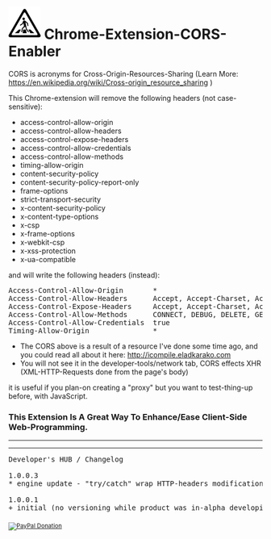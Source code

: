 <h1> <img src="resources/icon.png" height="64" width="64"/> Chrome-Extension-CORS-Enabler</h1>

CORS is acronyms for Cross-Origin-Resources-Sharing 
(Learn More: https://en.wikipedia.org/wiki/Cross-origin_resource_sharing )

This Chrome-extension will remove the following headers (not case-sensitive):
- access-control-allow-origin
- access-control-allow-headers
- access-control-expose-headers
- access-control-allow-credentials
- access-control-allow-methods
- timing-allow-origin
- content-security-policy
- content-security-policy-report-only
- frame-options
- strict-transport-security
- x-content-security-policy
- x-content-type-options
- x-csp
- x-frame-options
- x-webkit-csp
- x-xss-protection
- x-ua-compatible

and will write the following headers (instead):

<pre>
Access-Control-Allow-Origin       *
Access-Control-Allow-Headers      Accept, Accept-Charset, Accept-Encoding, Accept-Language, Access-Control-Allow-Credentials, Access-Control-Allow-Headers, Access-Control-Allow-Methods, Access-Control-Allow-Origin, Access-Control-Expose-Headers, Access-Control-Max-Age, Access-Control-Request-Headers, Access-Control-Request-Method, Cache-Control, Connection, Content-Description, Content-Encoding, Content-Language, Content-Length, Content-Transfer-Encoding, Content-Type, Cookie, Date, DNT, Expires, Host, If-Modified-Since, Keep-Alive, Last-Modified, Origin, Pragma, Referer, Remote-Address, Server, Set-Cookie, Timing-Allow-Origin, Transfer-Encoding, User-Agent, Vary, X-Content-Type-Options, X-CustomHeader, X-Forwarded-For, X-Forwarded-Host, X-Forwarded-Port, X-Forwarded-Proto, X-Forwarded-Server, X-HTTP-Method-Override, X-Modified, X-OTHER, X-PING, X-PINGOTHER, X-Powered-By, X-Real-IP, X-Requested-With
Access-Control-Expose-Headers     Accept, Accept-Charset, Accept-Encoding, Accept-Language, Access-Control-Allow-Credentials, Access-Control-Allow-Headers, Access-Control-Allow-Methods, Access-Control-Allow-Origin, Access-Control-Expose-Headers, Access-Control-Max-Age, Access-Control-Request-Headers, Access-Control-Request-Method, Cache-Control, Connection, Content-Description, Content-Encoding, Content-Language, Content-Length, Content-Transfer-Encoding, Content-Type, Cookie, Date, DNT, Expires, Host, If-Modified-Since, Keep-Alive, Last-Modified, Origin, Pragma, Referer, Remote-Address, Server, Set-Cookie, Timing-Allow-Origin, Transfer-Encoding, User-Agent, Vary, X-Content-Type-Options, X-CustomHeader, X-Forwarded-For, X-Forwarded-Host, X-Forwarded-Port, X-Forwarded-Proto, X-Forwarded-Server, X-HTTP-Method-Override, X-Modified, X-OTHER, X-PING, X-PINGOTHER, X-Powered-By, X-Real-IP, X-Requested-With
Access-Control-Allow-Methods      CONNECT, DEBUG, DELETE, GET, HEAD, OPTION, PATCH, PING, POST, PUT, TRACE, TRACK
Access-Control-Allow-Credentials  true
Timing-Allow-Origin               *
</pre>

- The CORS above is a result of a resource I've done some time ago, and you could read all about it here: http://icompile.eladkarako.com
- You will not see it in the developer-tools/network tab, CORS effects XHR (XML-HTTP-Requests done from the page's body)

it is useful if you plan-on creating a "proxy" but you want to test-thing-up before, with JavaScript.

<h3>This Extension Is A Great Way To Enhance/Ease Client-Side Web-Programming.</h3>

<hr/>


<hr/>

<pre>
Developer's HUB / Changelog

1.0.0.3
* engine update - "try/catch" wrap HTTP-headers modification code-block, to test and see of overriding HTTP-headers, previously overridden from another extension can be silently handled (NOPE! but kept try/catch wrapping :| ).

1.0.0.1
+ initial (no versioning while product was in-alpha developing :/ ).
</pre>

<sub><a target="_blank" href="https://paypal.me/e1adkarak0" rel="nofollow"><img src="https://www.paypalobjects.com/webstatic/mktg/Logo/pp-logo-100px.png" width="60" height="16" border="0" alt="PayPal Donation"></a></sub>
